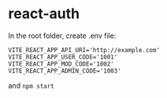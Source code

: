 # react-auth

In the root folder, create .env file:

```
VITE_REACT_APP_API_URI='http://example.com'
VITE_REACT_APP_USER_CODE='1001'
VITE_REACT_APP_MOD_CODE='1002'
VITE_REACT_APP_ADMIN_CODE='1003'
```

and `npm start`
